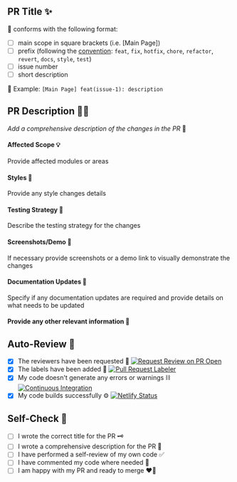 ## PR Title ✨

📍 conforms with the following format:

- [ ] main scope in square brackets (i.e. [Main Page])
- [ ] prefix (following the [convention](https://www.conventionalcommits.org/en/v1.0.0-beta.2/): `feat`, `fix`, `hotfix`, `chore`, `refactor`, `revert`, `docs`, `style`, `test`)
- [ ] issue number
- [ ] short description

👀 Example: `[Main Page] feat(issue-1): description`

## PR Description 🧙‍♂️

_Add a comprehensive description of the changes in the PR_ 🤔

#### Affected Scope 💡

Provide affected modules or areas

#### Styles 🎨

Provide any style changes details

#### Testing Strategy 🧼

Describe the testing strategy for the changes

#### Screenshots/Demo 📸

If necessary provide screenshots or a demo link to visually demonstrate the changes

#### Documentation Updates 📖

Specify if any documentation updates are required and provide details on what needs to be updated

#### Provide any other relevant information 🦉

## Auto-Review 🤖

- [x] The reviewers have been requested 📝
      [![Request Review on PR Open](https://github.com/stardustmeg/no_no_no_mister_fish/actions/workflows/request_review.yml/badge.svg)](https://github.com/stardustmeg/no_no_no_mister_fish/actions/workflows/request_review.yml)
- [x] The labels have been added 🎨
      [![Pull Request Labeler](https://github.com/stardustmeg/no_no_no_mister_fish/actions/workflows/labeler.yml/badge.svg)](https://github.com/stardustmeg/no_no_no_mister_fish/actions/workflows/labeler.yml)
- [x] My code doesn't generate any errors or warnings ⛓️
      [![Continuous Integration](https://github.com/stardustmeg/no_no_no_mister_fish/actions/workflows/ci.yml/badge.svg)](https://github.com/stardustmeg/no_no_no_mister_fish/actions/workflows/ci.yml)
- [x] My code builds successfully ⚙️
      [![Netlify Status](https://api.netlify.com/api/v1/badges/a039f947-f2c5-4513-86fd-84cb89872a40/deploy-status)](https://app.netlify.com/projects/no-no-no-mister-fish/deploys)

## Self-Check 🌟

- [ ] I wrote the correct title for the PR 🗝️
- [ ] I wrote a comprehensive description for the PR 📜
- [ ] I have performed a self-review of my own code ✅
- [ ] I have commented my code where needed 📝
- [ ] I am happy with my PR and ready to merge ❤️‍🔥
